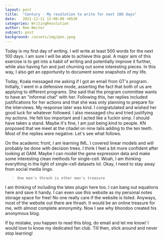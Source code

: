 ```yaml
---
layout: post
title:  "Century - My resolution to write for next 100 days"
date:   2021-12-11 12:00:00 +0530
categories: WritingResolution
author: Rem Nector
subject: post
background: /assets/img/pen.jpeg
---
```


Today is my first day of writing. I will write at least 500 words for the next 100 days. I am sure I will be able to achieve this goal. A major aim of this exercise is to get into a habit of writing and potentially improve it further, while also having fun and just churning out some interesting pieces. In this way, I also get an opportunity to document some snapshots of my life.

Today, Koala messaged me asking if I got an email from GT's program. Initially, I went in a defensive mode, asserting the fact that both of us are applying to different programs. She said that the program committee wants to have an "informal chat" with her. Following this, her replies included justifications for her actions and that she was only planning to prepare for the interviews. My response later was kind. I congratulated and wished her good luck for whatever followed. I also messaged chu and tried justifying my actions. He felt too important and I acted like a fuckin simp. I should have taken a stand. Maybe it's fine, I am just being kind to people. KN proposed that we meet at the citadel on nine tails adding to the ten teeth. Most of the replies were negative. Let's see what follows. 

On the academic front, I am learning IML. I covered linear models and will probably be done with decision trees. I think I feel a bit more confident after looking at GAM. Maybe I can model the gene expression data and make some interesting clean methods for single-cell. Woah, I am thinking everything in the light of single-cell datasets lol. Okay, I need to stay away from social media lingo. 

> `One man's thrash is other man's treasure`

I am thinking of including the latex plugin here too. I can bang out equations here and save it handy. I can even use this website as my personal notes storage space for free! No one really care if the website is listed. Anyways, most of the website out there are thrash. It would be an online treasure for me, with almost complete annonymity. Now I see why bhondoo created his anonymous blog.

If by mistake, you happen to read this blog, do email and let me know! I would love to know my dedicated fan club. Till then, stick around and never stop learning!